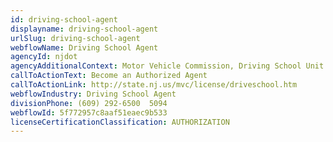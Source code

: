 ```yaml
---
id: driving-school-agent
displayname: driving-school-agent
urlSlug: driving-school-agent
webflowName: Driving School Agent
agencyId: njdot
agencyAdditionalContext: Motor Vehicle Commission, Driving School Unit
callToActionText: Become an Authorized Agent
callToActionLink: http://state.nj.us/mvc/license/driveschool.htm
webflowIndustry: Driving School Agent
divisionPhone: (609) 292-6500  5094
webflowId: 5f772957c8aaf51eaec9b533
licenseCertificationClassification: AUTHORIZATION
---
```

